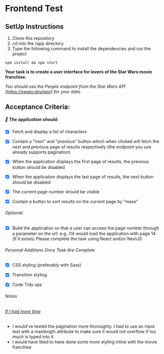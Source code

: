 # Frontend Test

## SetUp Instructions
1. Clone this repository
2. cd into the /app directory
3. Type the following command to install the dependencies and run the project
````
npm install && npm start
````

**​Your task is to create a user interface for lovers of the Star Wars movie franchise.**

_You should use the People endpoint from the Star Wars API (https://swapi.dev/api/) for your data._

## Acceptance Criteria: ##

##### :wrench: The application should: #####

- [x] Fetch and display a list of characters
- [x] Contain a "next" and "previous" button which when clicked will fetch the next and previous page of results respectively (the endpoint you use already supports pagination)
- [x] When the application displays the first page of results, the previous button should be disabled
- [x] When the application displays the last page of results, the next button should be disabled
- [x] The current page number should be visible
- [x] Contain a button to sort results on the current page by "mass"


###### _Optional:_ ######
- [x] Build the application so that a user can access the page number through a parameter on the url: e.g. <domain>/14 would load the application with page 14 (if it exists)
Please complete the task using React and/or NextJS


###### _Personal Additions Once Task Are Complete_ ######
- [x] CSS styling (preferably with Sass)
- [x] Transition styling
- [x] Code Tidy ups


###### _Notes_ ######
###### <ins>_If I had more time_</ins> ######
- I would've tested the pagination more thoroughly. I had to use an input text with a maxlength attribute to make sure it would not overflow if too much is typed into it.
- I would have liked to have done some more styling inline with the movie franchise